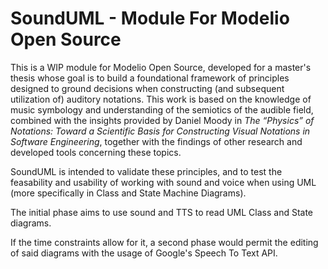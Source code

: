 # SoundUML - Module For Modelio Open Source

This is a WIP module for Modelio Open Source, developed for a master's thesis whose goal is to build a foundational framework of principles designed to ground decisions when constructing (and subsequent utilization of) auditory notations. This work is based on the knowledge of music symbology and understanding of the semiotics of the audible field, combined with the insights provided by Daniel Moody in *The “Physics” of Notations: Toward a Scientific Basis for Constructing Visual Notations in Software Engineering*, together with the findings of other research and developed tools concerning these topics.

SoundUML is intended to validate these principles, and to test the feasability and usability of working with sound and voice when using UML (more specifically in Class and State Machine Diagrams).


The initial phase aims to use sound and TTS to read UML Class and State diagrams.

If the time constraints allow for it, a second phase would permit the editing of said diagrams with the usage of Google's Speech To Text API.
